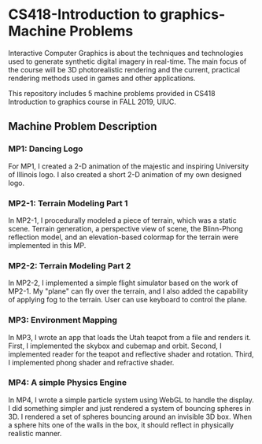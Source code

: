 # CS418-Introduction to graphics-Machine Problems

Interactive Computer Graphics is about the techniques and technologies used to generate synthetic digital imagery in real-time. The main focus of the course will be 3D photorealistic rendering and the current, practical rendering methods used in games and other applications.

This repository includes 5 machine problems provided in CS418 Introduction to graphics course in FALL 2019, UIUC. 

## Machine Problem Description
### MP1: Dancing Logo
For MP1, I created a 2-D animation of the majestic and inspiring University of Illinois logo. I also created a short 2-D animation of my own designed logo. 

### MP2-1: Terrain Modeling Part 1
In MP2-1,  I procedurally modeled a piece of terrain, which was a static scene. Terrain generation, a perspective view of scene, the Blinn-Phong reflection model, and an elevation-based colormap for the terrain were implemented in this MP.

### MP2-2: Terrain Modeling Part 2
In MP2-2,  I implemented a simple flight simulator based on the work of MP2-1. My "plane" can fly over the terrain, and I also added the capability of applying fog to the terrain. User can use keyboard to control the plane. 

### MP3: Environment Mapping
In MP3, I wrote an app that loads the Utah teapot from a file and renders it. First, I implemented the skybox and cubemap and orbit. Second, I implemented reader for the teapot and reflective shader and rotation. Third, I implemented phong shader and refractive shader. 

### MP4: A simple Physics Engine 
In MP4, I wrote a simple particle system using WebGL to handle the display. I did something simpler and just rendered a system of bouncing spheres in 3D. I rendered a set of spheres bouncing around an invisible 3D box. When a sphere hits one of the walls in the box, it should reflect in physically realistic manner.
